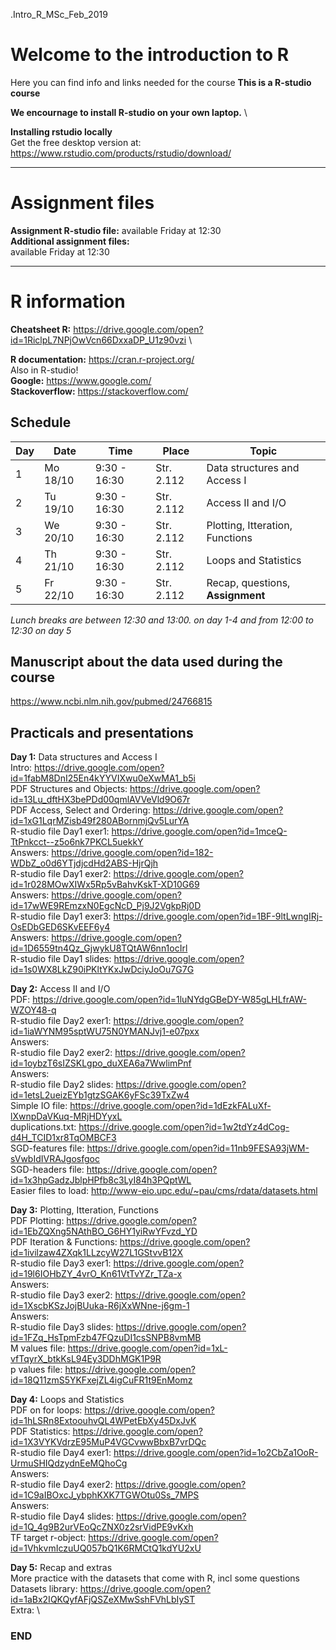 .Intro_R_MSc_Feb_2019

# Welcome to the introduction to R

Here you can find info and links needed for the course
**This is a R-studio course**

**We encournage to install R-studio on your own laptop.** \

**Installing rstudio locally**\
Get the free desktop version at:
https://www.rstudio.com/products/rstudio/download/


--------------------------------------------------------------------------------------
# Assignment files 

**Assignment R-studio file:** available Friday at 12:30 \
**Additional assignment files:** \
available Friday at 12:30

--------------------------------------------------------------------------------------

# R information

**Cheatsheet R:** https://drive.google.com/open?id=1RiclpL7NPjOwVcn66DxxaDP_U1z90vzi \

**R documentation:** https://cran.r-project.org/ \
Also in R-studio! \
**Google:** https://www.google.com/ \
**Stackoverflow:** https://stackoverflow.com/ 

## Schedule

| Day | Date     | Time          | Place      | Topic                            |
|-----|----------|---------------|------------|----------------------------------|
| 1   | Mo 18/10 |  9:30 - 16:30 | Str. 2.112 | Data structures and Access I     |
| 2   | Tu 19/10 |  9:30 - 16:30 | Str. 2.112 | Access II and I/O                |
| 3   | We 20/10 |  9:30 - 16:30 | Str. 2.112 | Plotting, Itteration, Functions  |
| 4   | Th 21/10 |  9:30 - 16:30 | Str. 2.112 | Loops and Statistics             |
| 5   | Fr 22/10 |  9:30 - 16:30 | Str. 2.112 | Recap, questions, **Assignment** |


*Lunch breaks are between 12:30 and 13:00. on day 1-4 and from 12:00 to 12:30 on day 5*

## Manuscript about the data used during the course
https://www.ncbi.nlm.nih.gov/pubmed/24766815

## Practicals and presentations ###

**Day 1:** Data structures and Access I\
Intro: https://drive.google.com/open?id=1fabM8DnI25En4kYYVIXwu0eXwMA1_b5i \
PDF Structures and Objects: https://drive.google.com/open?id=13Lu_dftHX3bePDd00qmlAVVeVld9O67r \
PDF Access, Select and Ordering: https://drive.google.com/open?id=1xG1LqrMZisb49f280ABornmjQv5LurYA \
R-studio file Day1 exer1: https://drive.google.com/open?id=1mceQ-TtPnkcct--z5o6nk7PKCL5uekkY \
Answers: https://drive.google.com/open?id=182-WDbZ_o0d6YTjdjcdHd2ABS-HjrQjh \
R-studio file Day1 exer2: https://drive.google.com/open?id=1r028MOwXIWx5Rp5vBahvKskT-XD10G69 \
Answers: https://drive.google.com/open?id=17wWE9REmzxN0EgcNcD_Pj9J2VgkpRj0D \
R-studio file Day1 exer3: https://drive.google.com/open?id=1BF-9ltLwngIRj-OsEDbGED6SKvEEF6y4 \
Answers: https://drive.google.com/open?id=1D6559tn4Qz_GjwykU8TQtAW6nn1ocIrl \
R-studio file Day1 slides: https://drive.google.com/open?id=1s0WX8LkZ90iPKltYKxJwDciyJoOu7G7G  

**Day 2:** Access II and I/O \
PDF: https://drive.google.com/open?id=1luNYdgGBeDY-W85gLHLfrAW-WZOY48-q \
R-studio file Day2 exer1: https://drive.google.com/open?id=1iaWYNM95sptWU75N0YMANJvj1-e07pxx \
Answers: \
R-studio file Day2 exer2: https://drive.google.com/open?id=1oybzT6sIZSKLgpo_duXEA6a7WwlimPnf \
Answers: \
R-studio file Day2 slides: https://drive.google.com/open?id=1etsL2ueizEYb1gtzSGAK6yFSc39TxZw4 \
Simple IO file: https://drive.google.com/open?id=1dEzkFALuXf-lXwnpDaVKuq-MRjHDYyxL \
duplications.txt: https://drive.google.com/open?id=1w2tdYz4dCog-d4H_TCID1xr8TqOMBCF3 \
SGD-features file: https://drive.google.com/open?id=11nb9FESA93jWM-sVwbIdIVRAJgosfgoc \
SGD-headers file: https://drive.google.com/open?id=1x3hpGadzJblpHPfb8c3LyI84h3PQptWL \
Easier files to load:  http://www-eio.upc.edu/~pau/cms/rdata/datasets.html 

**Day 3:** Plotting, Itteration, Functions\
PDF Plotting: https://drive.google.com/open?id=1EbZQXng5NAthBO_G6HY1yiRwYFvzd_YD \
PDF Iteration & Functions: https://drive.google.com/open?id=1ivilzaw4ZXqk1LLzcyW27L1GStvvB12X \
R-studio file Day3 exer1: https://drive.google.com/open?id=19l6IOHbZY_4vrO_Kn61VtTvYZr_TZa-x \
Answers: \
R-studio file Day3 exer2: https://drive.google.com/open?id=1XscbKSzJojBUuka-R6jXxWNne-j6gm-1 \
Answers: \
R-studio file Day3 slides: https://drive.google.com/open?id=1FZq_HsTpmFzb47FQzuDI1csSNPB8vmMB \
M values file: https://drive.google.com/open?id=1xL-vfTqyrX_btkKsL94Ey3DDhMGK1P9R \
p values file: https://drive.google.com/open?id=18Q11zmS5YKFxejZL4igCuFR1t9EnMomz 

**Day 4:** Loops and Statistics \
PDF on for loops: https://drive.google.com/open?id=1hLSRn8ExtoouhvQL4WPetEbXy45DxJvK \
PDF Statistics: https://drive.google.com/open?id=1X3VYKVdrzE95MuP4VGCvwwBbxB7vrDQc \
R-studio file Day4 exer1: https://drive.google.com/open?id=1o2CbZa1OoR-UrmuSHIQdzydnEeMQhoCg \
Answers: \
R-studio file Day4 exer2: https://drive.google.com/open?id=1C9aIBOxcJ_ybphKXK7TGWOtu0Ss_7MPS  \
Answers: \
R-studio file Day4 slides: https://drive.google.com/open?id=1Q_4g9B2urVEoQcZNX0z2srVidPE9vKxh \
TF target r-object: https://drive.google.com/open?id=1VhkvmIczuUQ057bQ1K6RMCtQ1kdYU2xU

**Day 5:** Recap and extras \
More practice with the datasets that come with R, incl some questions \
Datasets library: https://drive.google.com/open?id=1aBx2IQKQyfAFjQSZeXMwSshFVhLbIyST \
Extra:  \



### END

